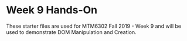 # Week 9 Hands-On

These starter files are used for MTM6302 Fall 2019 - Week 9 and will be used to demonstrate DOM Manipulation and Creation. 
